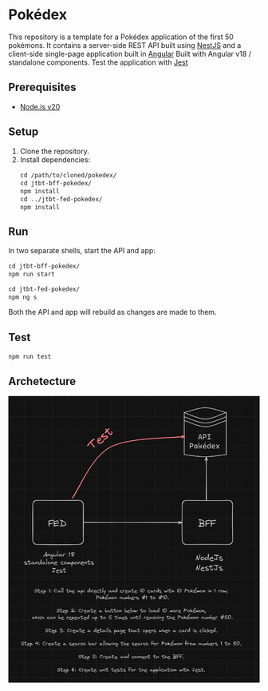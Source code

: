# Pokédex

This repository is a template for a Pokédex application of the first 50 pokémons. It contains a server-side
REST API built using [NestJS](https://nestjs.com) and a client-side single-page
application built in [Angular](https://angular.dev)
Built with Angular v18 / standalone components.
Test the application with [Jest](https://jestjs.io)

## Prerequisites
* [Node.js v20](https://nodejs.org/en)

## Setup
1. Clone the repository.
2. Install dependencies:
    ```shell
    cd /path/to/cloned/pokedex/
    cd jtbt-bff-pokedex/
    npm install
    cd ../jtbt-fed-pokedex/
    npm install
    ```

## Run
In two separate shells, start the API and app:
```shell
cd jtbt-bff-pokedex/
npm run start
```
```shell
cd jtbt-fed-pokedex/
npm ng s
```
Both the API and app will rebuild as changes are made to them.

## Test
```shell
npm run test
```

## Archetecture

![Architecture](./assets/Arch.png)